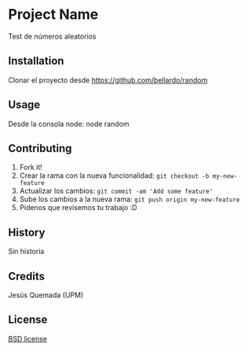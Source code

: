 # Project Name

Test de números aleatorios

## Installation

Clonar el proyecto desde https://github.com/bellardo/random

## Usage

Desde la consola node: node random

## Contributing

1. Fork it!
2. Crear la rama con la nueva funcionalidad: `git checkout -b my-new-feature`
3. Actualizar los cambios: `git commit -am 'Add some feature'`
4. Sube los cambios a la nueva rama: `git push origin my-new-feature`
5. Pidenos que revisemos tu trabajo :D

## History

Sin historia

## Credits

Jesús Quemada (UPM)

## License

[BSD license](http://opensource.org/licenses/bsd-license.php)


  [1]: https://github.com/yeoman/generator-angular#generators
